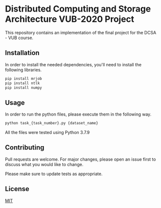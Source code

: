 # Distributed Computing and Storage Architecture VUB-2020 ProjectThis repository contains an implementation of the final project for the DCSA - VUB course.## InstallationIn order to install the needed dependencies, you'll need to install the following libraries.```bashpip install mrjobpip install ntlkpip install numpy```## UsageIn order to run the python files, please execute them in the following way.```bashpython task_{task_number}.py {dataset_name}```All the files were tested using Python  3.7.9## ContributingPull requests are welcome. For major changes, please open an issue first to discuss what you would like to change.Please make sure to update tests as appropriate.## License[MIT](https://choosealicense.com/licenses/mit/)